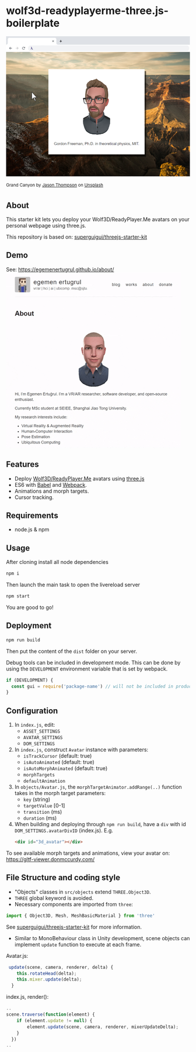 wolf3d-readyplayerme-three.js-boilerplate
===================

![screenshot](/screenshot.png)

<sup>Grand Canyon by <a href="https://unsplash.com/@jasonlthompson?utm_source=unsplash&utm_medium=referral&utm_content=creditCopyText">Jason Thompson</a> on <a href="/s/photos/great-canyon?utm_source=unsplash&utm_medium=referral&utm_content=creditCopyText">Unsplash</a>
  </sup>

## About
This starter kit lets you deploy your Wolf3D/ReadyPlayer.Me avatars on your personal webpage using three.js.

This repository is based on: [superguigui/threejs-starter-kit](https://github.com/superguigui/threejs-starter-kit)

## Demo
See: https://egemenertugrul.github.io/about/
[![demo](/demo.gif)](https://egemenertugrul.github.io/about/)

## Features
- Deploy [Wolf3D/ReadyPlayer.Me](https://readyplayer.me/) avatars using [three.js](https://threejs.org/)
- ES6 with [Babel](http://babeljs.io) and [Webpack](https://webpack.org).
- Animations and morph targets.
- Cursor tracking.

## Requirements
- node.js & npm

## Usage
After cloning install all node dependencies
```bash
npm i
```

Then launch the main task to open the livereload server  
```bash
npm start
```

You are good to go!

## Deployment
```bash
npm run build
```
Then put the content of the `dist` folder on your server.

Debug tools can be included in development mode. This can be done by using the `DEVELOPMENT` environment variable that is set by webpack.
```js
if (DEVELOPMENT) {
  const gui = require('package-name') // will not be included in production
}
```

## Configuration
1) In `index.js`, edit: 
    - `ASSET_SETTINGS`
    - `AVATAR_SETTINGS`
    - `DOM_SETTINGS`
2) In `index.js`, construct `Avatar` instance with parameters: 
   - `isTrackCursor` (default: true)
   - `isAutoAnimated` (default: true)
   - `isAutoMorphAnimated` (default: true)
   - `morphTargets`
   - `defaultAnimation`
3) In `objects/Avatar.js`, the `morphTargetAnimator.addRange(..)` function takes in the morph target parameters: 
     -  `key` (string)
     -  `targetValue` [0-1]
     -  `transition` (ms)
     -  `duration` (ms)
4) When building and deploying through `npm run build`, have a `div` with id `DOM_SETTINGS.avatarDivID` (index.js). E.g.
   ```html
   <div id="3d_avatar"></div>
   ```

To see available morph targets and animations, view your avatar on: https://gltf-viewer.donmccurdy.com/


## File Structure and coding style
- "Objects" classes in `src/objects` extend `THREE.Object3D`.
- `THREE` global keyword is avoided.
- Necessary components are imported from `three`: 
```js
import { Object3D, Mesh, MeshBasicMaterial } from 'three'
```

See [superguigui/threejs-starter-kit](https://github.com/superguigui/threejs-starter-kit) for more information.

- Similar to MonoBehaviour class in Unity development, scene objects can implement `update` function to execute at each frame.

Avatar.js:
```js
 update(scene, camera, renderer, delta) {
    this.rotateHead(delta);
    this.mixer.update(delta);
  }
```
index.js, render():
```js
..
scene.traverse(function(element) {
    if (element.update != null) {
        element.update(scene, camera, renderer, mixerUpdateDelta);
    }
  })
..
```

